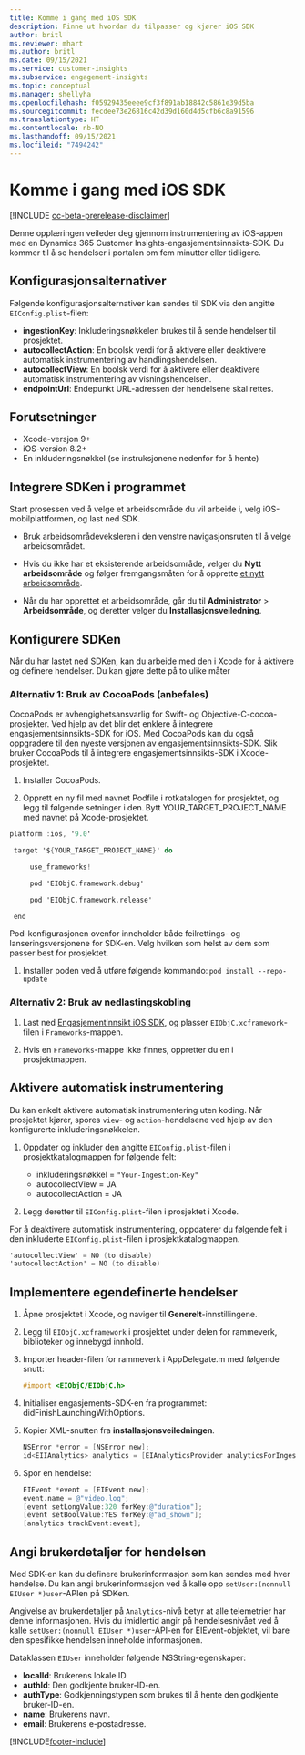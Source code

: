 ```yaml
---
title: Komme i gang med iOS SDK
description: Finne ut hvordan du tilpasser og kjører iOS SDK
author: britl
ms.reviewer: mhart
ms.author: britl
ms.date: 09/15/2021
ms.service: customer-insights
ms.subservice: engagement-insights
ms.topic: conceptual
ms.manager: shellyha
ms.openlocfilehash: f05929435eeee9cf3f891ab18842c5861e39d5ba
ms.sourcegitcommit: fecdee73e26816c42d39d160d4d5cfb6c8a91596
ms.translationtype: HT
ms.contentlocale: nb-NO
ms.lasthandoff: 09/15/2021
ms.locfileid: "7494242"
---
```

# <a name="get-started-with-the-ios-sdk"></a>Komme i gang med iOS SDK

[!INCLUDE [cc-beta-prerelease-disclaimer](includes/cc-beta-prerelease-disclaimer.md)]

Denne opplæringen veileder deg gjennom instrumentering av iOS-appen med en Dynamics 365 Customer Insights-engasjementsinnsikts-SDK. Du kommer til å se hendelser i portalen om fem minutter eller tidligere.

## <a name="configuration-options"></a>Konfigurasjonsalternativer

Følgende konfigurasjonsalternativer kan sendes til SDK via den angitte `EIConfig.plist`-filen:

- **ingestionKey**: Inkluderingsnøkkelen brukes til å sende hendelser til prosjektet.
- **autocollectAction**: En boolsk verdi for å aktivere eller deaktivere automatisk instrumentering av handlingshendelsen.
- **autocollectView**: En boolsk verdi for å aktivere eller deaktivere automatisk instrumentering av visningshendelsen.
- **endpointUrl**: Endepunkt URL-adressen der hendelsene skal rettes.

## <a name="prerequisites"></a>Forutsetninger

- Xcode-versjon 9+
- iOS-version 8.2+
- En inkluderingsnøkkel (se instruksjonene nedenfor for å hente)

## <a name="integrate-the-sdk-into-your-application"></a>Integrere SDKen i programmet

Start prosessen ved å velge et arbeidsområde du vil arbeide i, velg iOS-mobilplattformen, og last ned SDK.

- Bruk arbeidsområdeveksleren i den venstre navigasjonsruten til å velge arbeidsområdet.

- Hvis du ikke har et eksisterende arbeidsområde, velger du **Nytt arbeidsområde** og følger fremgangsmåten for å opprette [et nytt arbeidsområde](create-workspace.md).

- Når du har opprettet et arbeidsområde, går du til **Administrator** > **Arbeidsområde**, og deretter velger du **Installasjonsveiledning**.

## <a name="configure-the-sdk"></a>Konfigurere SDKen

Når du har lastet ned SDKen, kan du arbeide med den i Xcode for å aktivere og definere hendelser. Du kan gjøre dette på to ulike måter

### <a name="option-1-using-cocoapods-recommended"></a>Alternativ 1: Bruk av CocoaPods (anbefales)
CocoaPods er avhengighetsansvarlig for Swift- og Objective-C-cocoa-prosjekter. Ved hjelp av det blir det enklere å integrere engasjementsinnsikts-SDK for iOS. Med CocoaPods kan du også oppgradere til den nyeste versjonen av engasjementsinnsikts-SDK. Slik bruker CocoaPods til å integrere engasjementsinnsikts-SDK i Xcode-prosjektet. 

1. Installer CocoaPods. 

1. Opprett en ny fil med navnet Podfile i rotkatalogen for prosjektet, og legg til følgende setninger i den. Bytt YOUR_TARGET_PROJECT_NAME med navnet på Xcode-prosjektet. 
```objectivec
platform :ios, '9.0'  

 target '${YOUR_TARGET_PROJECT_NAME}' do 

     use_frameworks!   

     pod 'EIObjC.framework.debug' 

     pod 'EIObjC.framework.release' 

 end 
```
Pod-konfigurasjonen ovenfor inneholder både feilrettings- og lanseringsversjonene for SDK-en. Velg hvilken som helst av dem som passer best for prosjektet.

1. Installer poden ved å utføre følgende kommando: `pod install --repo-update `

### <a name="option-2-using-download-link"></a>Alternativ 2: Bruk av nedlastingskobling

1. Last ned [Engasjementinnsikt iOS SDK](https://download.pi.dynamics.com/sdk/EI-SDKs/ei-ios-sdk.zip), og plasser `EIObjC.xcframework`-filen i `Frameworks`-mappen.

1. Hvis en `Frameworks`-mappe ikke finnes, oppretter du en i prosjektmappen.

## <a name="enable-auto-instrumentation"></a>Aktivere automatisk instrumentering
 
Du kan enkelt aktivere automatisk instrumentering uten koding. Når prosjektet kjører, spores `view`- og `action`-hendelsene ved hjelp av den konfigurerte inkluderingsnøkkelen. 

1. Oppdater og inkluder den angitte `EIConfig.plist`-filen i prosjektkatalogmappen for følgende felt:
    - inkluderingsnøkkel = `"Your-Ingestion-Key"`
    - autocollectView = JA
    - autocollectAction = JA

2. Legg deretter til `EIConfig.plist`-filen i prosjektet i Xcode. 



For å deaktivere automatisk instrumentering, oppdaterer du følgende felt i den inkluderte `EIConfig.plist`-filen i prosjektkatalogmappen. 

```objectivec
'autocollectView' = NO (to disable)
'autocollectAction' = NO (to disable)
```


## <a name="implement-custom-events"></a>Implementere egendefinerte hendelser

1. Åpne prosjektet i Xcode, og naviger til **Generelt**-innstillingene. 
1. Legg til `EIObjC.xcframework` i prosjektet under delen for rammeverk, biblioteker og innebygd innhold.

1. Importer header-filen for rammeverk i AppDelegate.m med følgende snutt:

    ```objectivec
    #import <EIObjC/EIObjC.h>
    ```

1. Initialiser engasjements-SDK-en fra programmet: didFinishLaunchingWithOptions.
1. Kopier XML-snutten fra **installasjonsveiledningen**.

    ```objectivec
    NSError *error = [NSError new];
    id<EIIAnalytics> analytics = [EIAnalyticsProvider analyticsForIngestionKey:nil error:&error];
    ```

1. Spor en hendelse:

    ```objectivec
    EIEvent *event = [EIEvent new];
    event.name = @"video.log";
    [event setLongValue:320 forKey:@"duration"];
    [event setBoolValue:YES forKey:@"ad_shown"];
    [analytics trackEvent:event];
    ```

## <a name="set-user-details-for-your-event"></a>Angi brukerdetaljer for hendelsen

Med SDK-en kan du definere brukerinformasjon som kan sendes med hver hendelse. Du kan angi brukerinformasjon ved å kalle opp `setUser:(nonnull EIUser *)user`-APIen på SDKen.

Angivelse av brukerdetaljer på `Analytics`-nivå betyr at alle telemetrier har denne informasjonen. Hvis du imidlertid angir på hendelsesnivået ved å kalle `setUser:(nonnull EIUser *)user`-API-en for EIEvent-objektet, vil bare den spesifikke hendelsen inneholde informasjonen.

Dataklassen `EIUser` inneholder følgende NSString-egenskaper:

- **localId**: Brukerens lokale ID.
- **authId**: Den godkjente bruker-ID-en.
- **authType**: Godkjenningstypen som brukes til å hente den godkjente bruker-ID-en.
- **name**: Brukerens navn.
- **email**: Brukerens e-postadresse.


[!INCLUDE[footer-include](../includes/footer-banner.md)]
